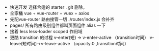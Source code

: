- 快速开发 
选择合适的 starter 
. git 删除，
- 全家桶 
vue + vue-router +  vuex  + axios
 -  先配vue-router 路由接管一切
 ./router/index.js 会补齐
 - pages/ 
 所有路由级别组件都叫页面组件
 alias 一下
 - 接着 less less-loader 
 scoped 作用域
 - 更酷
 transition 的过程
 v-enter(短) -> v-enter-active
 （transition时间）
 v-leave(短时间)->v-leave-active
 （opacity:0 ,transition时间）
